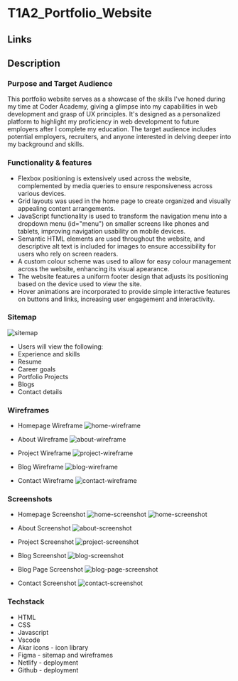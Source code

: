 # T1A2_Portfolio_Website

## Links

## Description

### **Purpose and Target Audience**

This portfolio website serves as a showcase of the skills I've honed during my time at Coder Academy, giving a glimpse into my capabilities in web development and grasp of UX principles. It's designed as a personalized platform to highlight my proficiency in web development to future employers after I complete my education. The target audience includes potential employers, recruiters, and anyone interested in delving deeper into my background and skills.

### **Functionality & features**

- Flexbox positioning is extensively used across the website, complemented by media queries to ensure responsiveness across various devices. 
- Grid layouts was used in the home page to create organized and visually appealing content arrangements.
- JavaScript functionality is used to transform the navigation menu into a dropdown menu (id="menu") on smaller screens like phones and tablets, improving navigation usability on mobile devices. 
- Semantic HTML elements are used throughout the website, and descriptive alt text is included for images to ensure accessibility for users who rely on screen readers.
- A custom colour scheme was used to allow for easy colour management across the website, enhancing its visual apearance. 
- The website features a uniform footer design that adjusts its positioning based on the device used to view the site.
- Hover animations are incorporated to provide simple interactive features on buttons and links, increasing user engagement and interactivity.

### **Sitemap**

![sitemap](./docs/sitemap.png)

- Users will view the following: 
 -  Experience and skills
 -  Resume
 -  Career goals 
 -  Portfolio Projects
 -  Blogs
 -  Contact details 

### **Wireframes**

- Homepage Wireframe 
![home-wireframe](./docs/wireframe/home-view.png)

- About Wireframe 
![about-wireframe](./docs/wireframe/about-view.png)

- Project Wireframe 
![project-wireframe](./docs/wireframe/project-view.png)

- Blog Wireframe 
![blog-wireframe](./docs/wireframe/blog-view.png)

- Contact Wireframe 
![contact-wireframe](./docs/wireframe/contact-view.png)

### **Screenshots**

- Homepage Screenshot 
![home-screenshot](./docs/screenshots/home-phone.png) 
![home-screenshot](./docs/screenshots/home.png)

- About Screenshot
![about-screenshot](./docs/screenshots/about.png)

- Project Screenshot
![project-screenshot](./docs/screenshots/project.png)

- Blog Screenshot
![blog-screenshot](./docs/screenshots/blog.png)

- Blog Page Screenshot
![blog-page-screenshot](./docs/screenshots/blog-page.png)

- Contact Screenshot
![contact-screenshot](./docs/screenshots/contact.png)

### **Techstack**
- HTML
- CSS
- Javascript 
- Vscode
- Akar icons - icon library 
- Figma - sitemap and wireframes 
- Netlify - deployment 
- Github - deployment 

